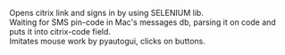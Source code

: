Opens citrix link and signs in by using SELENIUM lib.  
Waiting for SMS pin-code in Mac's messages db, parsing it on code and puts it into citrix-code field.  
Imitates mouse work by pyautogui, clicks on buttons. 